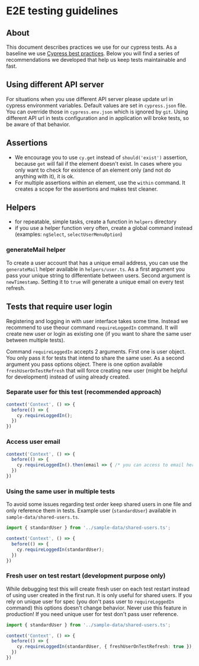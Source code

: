 # E2E testing guidelines

## About

This document describes practices we use for our cypress tests. As a baseline we use [Cypress best practices](https://docs.cypress.io/guides/references/best-practices.html). Below you will find a series of recommendations we developed that help us keep tests maintainable and fast.

## Using different API server

For situations when you use different API server please update url in cypress environment variables. Default values are set in `cypress.json` file. You can override those in `cypress.env.json` which is ignored by `git`. Using different API url in tests configuration and in application will broke tests, so be aware of that behavior.

## Assertions

- We encourage you to use `cy.get` instead of `should('exist')` assertion, because `get` will fail if the element doesn't exist. In cases where you only want to check for existence of an element only (and not do anything with it), it is ok.
- For multiple assertions within an element, use the `within` command. It creates a scope for the assertions and makes test cleaner.

## Helpers

- for repeatable, simple tasks, create a function in `helpers` directory
- if you use a helper function very often, create a global command instead (examples: `ngSelect`, `selectUserMenuOption`)

### generateMail helper

To create a user account that has a unique email address, you can use the `generateMail` helper available in `helpers/user.ts`.
As a first argument you pass your unique string to differentiate between users. Second argument is `newTimestamp`. Setting it to `true` will generate a unique email on every test refresh.

## Tests that require user login

Registering and logging in with user interface takes some time. Instead we recommend to use theour command `requireLoggedIn` command. It will create new user or login as existing one (if you want to share the same user between multiple tests).

Command `requireLoggedIn` accepts 2 arguments. First one is user object. You only pass it for tests that intend to share the same user. As a second argument you pass options object. There is one option available `freshUserOnTestRefresh` that will force creating new user (might be helpful for development) instead of using already created.

### Separate user for this test (recommended approach)

``` ts
context('Context', () => {
  before(() => {
    cy.requireLoggedIn();
  })
})
```

### Access user email

``` ts
context('Context', () => {
  before(() => {
    cy.requireLoggedIn().then(email => { /* you can access to email here */ });
  })
})
```

### Using the same user in multiple tests

To avoid some issues regarding test order keep shared users in one file and only reference them in tests.
Example user (`standardUser`) available in `sample-data/shared-users.ts`.

``` ts
import { standardUser } from '../sample-data/shared-users.ts';

context('Context', () => {
  before(() => {
    cy.requireLoggedIn(standardUser);
  })
})
```

### Fresh user on test restart (development purpose only)

While debugging test this will create fresh user on each test restart instead of using user created in the first run.
It is only useful for shared users. If you rely on unique user for spec (you don't pass user to `requireLoggedIn` command) this options doesn't change behavior.
Never use this feature in production! If you need unique user for test don't pass user reference.

``` ts
import { standardUser } from '../sample-data/shared-users.ts';

context('Context', () => {
  before(() => {
    cy.requireLoggedIn(standardUser, { freshUserOnTestRefresh: true });
  })
})
```